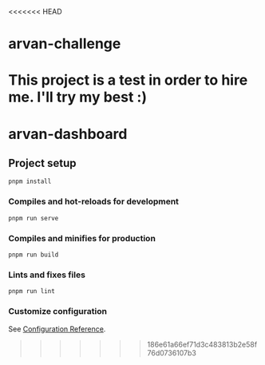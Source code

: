 <<<<<<< HEAD
# arvan-challenge
This project is a test in order to hire me. I'll try my best :)
=======
# arvan-dashboard

## Project setup
```
pnpm install
```

### Compiles and hot-reloads for development
```
pnpm run serve
```

### Compiles and minifies for production
```
pnpm run build
```

### Lints and fixes files
```
pnpm run lint
```

### Customize configuration
See [Configuration Reference](https://cli.vuejs.org/config/).
>>>>>>> 186e61a66ef71d3c483813b2e58f76d0736107b3
